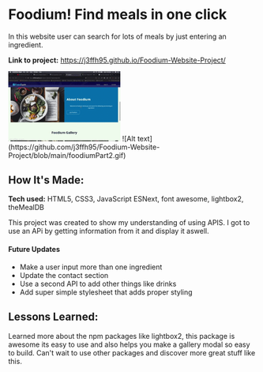 # Foodium! Find meals in one click
In this website user can search for lots of meals by just entering an ingredient.


**Link to project:** https://j3ffh95.github.io/Foodium-Website-Project/

<img width="45%" src="https://github.com/j3ffh95/Foodium-Website-Project/blob/main/foodiumPart1.gif" alt="Foodium Gif Part one" />
<!-- <img width="45%" src="https://github.com/j3ffh95/Foodium-Website-Project/blob/main/foodiumPart2.gif" alt="Foodium Gif Part two" /> -->
![Alt text](https://github.com/j3ffh95/Foodium-Website-Project/blob/main/foodiumPart2.gif)




## How It's Made:

**Tech used:** HTML5, CSS3, JavaScript ESNext, font awesome, lightbox2, theMealDB

This project was created to show my understanding of using APIS. I got to use an APi by getting information from it and display it aswell.

#### Future Updates

* Make a user input more than one ingredient
* Update the contact section
* Use a second API to add other things like drinks
* Add super simple stylesheet that adds proper styling


## Lessons Learned:

Learned more about the npm packages like lightbox2, this package is awesome its easy to use and also helps you make a gallery modal so easy to build. 
Can't wait to use other packages and discover more great stuff like this.




